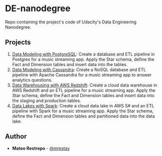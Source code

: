 # DE-nanodegree

Repo containing the project's code of Udacity's Data Engineering Nanodegree.

## Projects

1. [Data Modeling with PostgreSQL](1-data_modelling/Postgres): Create a database and ETL pipeline in Postgres for a
   music streaming app. Apply the Star schema, define the Fact and Dimension tables and insert data into the tables.
2. [Data Modeling with Cassandra](1-data_modelling/cassandra): Create a NoSQL database and ETL pipeline with Apache
   Cassandra for a music streaming app to answer analytics questions.
3. [Data Warehousing with AWS Redshift](2-data_warehouses/Redshift): Create a cloud data warehouse in AWS Redshift and
   an ETL pipeline for a music streaming app. Apply the Star schema, define the Fact and Dimension tables and insert
   data into the staging and production tables.
3. [Data Lakes with Spark](3-spark_datalakes): Create a cloud data lake in AWS S# and an ETL pipeline with Spark for a
   music streaming app. Apply the Star schema, define the Fact and Dimension tables and partitioned data into the data
   lake.

## Author

* **Mateo Restrepo** - [@mrestay](https://github.com/mrestay)